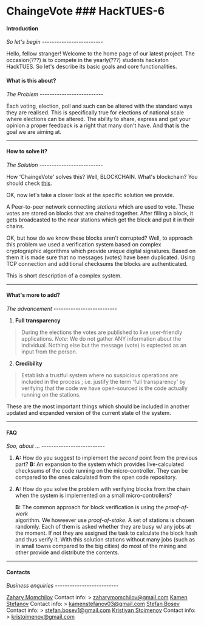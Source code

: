 # ChaingeVote ### HackTUES-6 
#### Introduction
_So let's begin_ -------------------------

Hello, fellow stranger! Welcome to the home page of our latest project. The 
occasion(???) is to compete in the yearly(???) students hackaton HackTUES. 
So let's describe its basic goals and core functionalities.

#### What is this about?
_The Problem_ --------------------------

Each voting, election, poll and such can be altered with the standard ways 
they are realised. This is specifically true for elections of national scale 
where elections can be altered.
The ability to share, express and get your opinion a proper feedback is a 
right that many don't have. And that is the goal we are aiming at. 


--------------------------
#### How to solve it?
_The Solution_ --------------------------

How 'ChaingeVote' solves this? Well, BLOCKCHAIN.
What's blockchain? You should check [this](https://en.wikipedia.org/wiki/Blockchain).

OK, now let's take a closer look at the specific solution we provide.

A Peer-to-peer network connecting _stations_ which are used to vote. These votes
are stored on blocks that are chained together. After filling a block, it gets
broadcasted to the near stations which get the block and put it in their chains.

OK, but how do we know these blocks aren't corrupted? Well, to approach this problem
we used a verification system based on complex cryptographic algorithms which provide
unique digital signatures. Based on them it is made sure that no messages (votes) 
have been duplicated. Using TCP connection and additional checksums the blocks are
authenticated.

This is short description of a complex system.
 

--------------------------
#### What's more to add?
_The advancement_ --------------------------

1. **Full transparency**
> During the elections the votes are published to live user-friendly applications.
*Note:* We do not gather ANY information about the individual. Nothing else but 
		the message (vote) is exptected as an input from the person.

2. **Credibility**
> Establish a trustful system where no suspicious operations are included 
in the process ; i.e. justify the term 'full transparency' by verifying
that the code we have open-sourced is the code actually running on the 
stations.

These are the most important things which should be included in another
updated and expanded version of the current state of the system.

--------------------------
#### FAQ
_Soo, about ..._ --------------------------

1. **A:** How do you suggest to implement the _second_ point from the previous part?
   **B:** An expansion to the system which provides live-calculated checksums of the
   			code running on the micro-controller. They can be compared to the ones
			calculated from the open code repository.

2. **A:** How do you solve the problem with verifying blocks from the chain when
		the system is implemented on a small micro-controllers?
		
   **B:** The common approach for block verification is using the *proof-of-work*	
		algorithm. We howeever use *proof-of-stake*. A set of stations is chosen
		randomly. Each of them is asked whether they are busy w/ any jobs at the
		moment. If not they are assigned the task to calculate the block hash and
		thus verify it. With this solution stations without many jobs (such as in 
		small towns compared to the big cities) do most of the mining and other
		provide and distribute the contents.

--------------------------
#### Contacts
_Business enquiries_ --------------------------

[Zahary Momchilov](https://github.com/ZaharyMomchilov)
Contact info:
	> zaharymomchilov@gmail.com
[Kamen Stefanov](https://github.com/kamenstefanov03)
Contact info:
	> kamenstefanov03@gmail.com
[Stefan Bosev](https://github.com/StefanBosev)
Contact info:
	> stefan.bosev1@gmail.com
[Kristiyan Stoimenov](https://github.com/boki1)
Contact info:
	> kristoimenov@gmail.com


